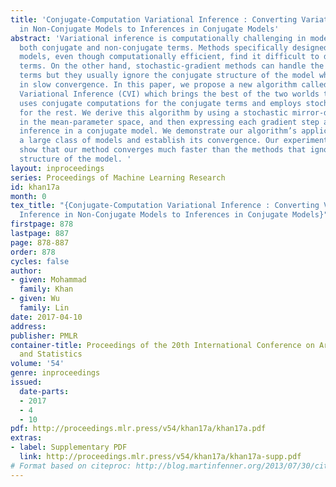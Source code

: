 ```yaml
---
title: 'Conjugate-Computation Variational Inference : Converting Variational Inference
  in Non-Conjugate Models to Inferences in Conjugate Models'
abstract: 'Variational inference is computationally challenging in models that contain
  both conjugate and non-conjugate terms. Methods specifically designed for conjugate
  models, even though computationally efficient, find it difficult to deal with non-conjugate
  terms. On the other hand, stochastic-gradient methods can handle the non-conjugate
  terms but they usually ignore the conjugate structure of the model which might result
  in slow convergence. In this paper, we propose a new algorithm called Conjugate-computation
  Variational Inference (CVI) which brings the best of the two worlds together – it
  uses conjugate computations for the conjugate terms and employs stochastic gradients
  for the rest. We derive this algorithm by using a stochastic mirror-descent method
  in the mean-parameter space, and then expressing each gradient step as a variational
  inference in a conjugate model. We demonstrate our algorithm’s applicability to
  a large class of models and establish its convergence. Our experimental results
  show that our method converges much faster than the methods that ignore the conjugate
  structure of the model. '
layout: inproceedings
series: Proceedings of Machine Learning Research
id: khan17a
month: 0
tex_title: "{Conjugate-Computation Variational Inference : Converting Variational
  Inference in Non-Conjugate Models to Inferences in Conjugate Models}"
firstpage: 878
lastpage: 887
page: 878-887
order: 878
cycles: false
author:
- given: Mohammad
  family: Khan
- given: Wu
  family: Lin
date: 2017-04-10
address: 
publisher: PMLR
container-title: Proceedings of the 20th International Conference on Artificial Intelligence
  and Statistics
volume: '54'
genre: inproceedings
issued:
  date-parts:
  - 2017
  - 4
  - 10
pdf: http://proceedings.mlr.press/v54/khan17a/khan17a.pdf
extras:
- label: Supplementary PDF
  link: http://proceedings.mlr.press/v54/khan17a/khan17a-supp.pdf
# Format based on citeproc: http://blog.martinfenner.org/2013/07/30/citeproc-yaml-for-bibliographies/
---
```

